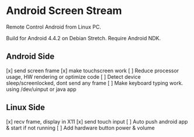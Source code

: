 # Android Screen Stream

Remote Control Android from Linux PC.

Build for Android 4.4.2 on Debian Stretch. Require Android NDK.

## Android Side

[x] send screen frame
[x] make touchscreen work
[ ] Reduce processor usage, HW rendering or optimize code
[ ] Detect device sleep/screenlocked, dont send any frame
[ ] Make keyboard typing work. using /dev/uinput or java app

## Linux Side

[x] recv frame, display in X11
[x] send touch input
[ ] Auto push android app & start if not running
[ ] Add hardware button power & volume

